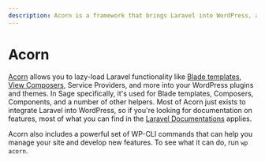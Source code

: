 ```yaml
---
description: Acorn is a framework that brings Laravel into WordPress, allowing you to build powerful and elegant plugins and themes.
---
```


# Acorn

[Acorn](https://github.com/roots/acorn) allows you to lazy-load Laravel functionality like [Blade templates](blade-templates.md), [View Composers](composers.md), Service Providers, and more into your WordPress plugins and themes.
In Sage specifically, it's used for Blade templates, Composers, Components, and a number of other helpers.
Most of Acorn just exists to integrate Laravel into WordPress, so if you're looking for documentation on features, most of what you can find in the [Laravel Documentations](https://laravel.com/docs/7.x/) applies.

Acorn also includes a powerful set of WP-CLI commands that can help you manage your site and develop new features.
To see what it can do, run `wp acorn`.
